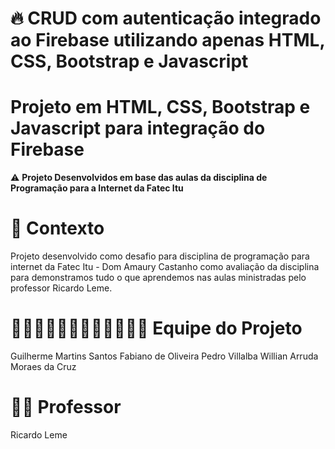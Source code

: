 # 🔥 CRUD com autenticação integrado ao Firebase utilizando apenas HTML, CSS, Bootstrap e Javascript

# Projeto em HTML, CSS, Bootstrap e Javascript para integração do Firebase

⚠️ **Projeto Desenvolvidos em base das aulas da disciplina de Programação para a Internet da Fatec Itu**

# 🧠 Contexto

Projeto desenvolvido como desafio para disciplina de programação para internet da Fatec Itu - Dom Amaury Castanho  como avaliação da disciplina para demonstramos tudo o que aprendemos nas aulas ministradas pelo professor Ricardo Leme.

# 🧑🏻‍💼🧑🏻‍💼🧑🏻‍💼🧑🏻‍💼 Equipe do Projeto

Guilherme Martins Santos
Fabiano de Oliveira
Pedro Villalba
Willian Arruda Moraes da Cruz

# 👨‍🔬 Professor  

Ricardo Leme
